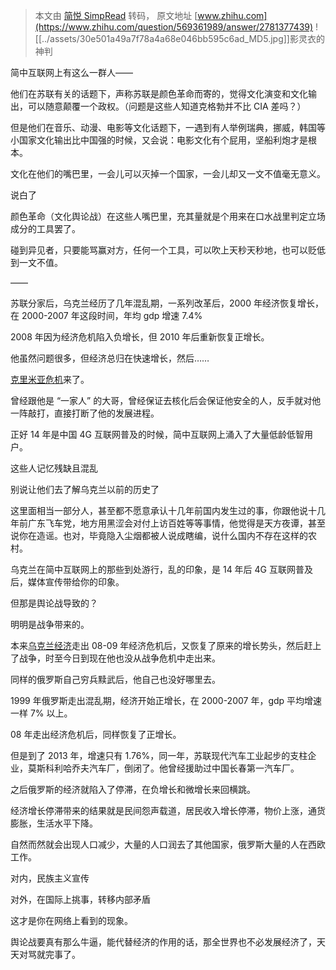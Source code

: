> 本文由 [简悦 SimpRead](http://ksria.com/simpread/) 转码， 原文地址 [www.zhihu.com](https://www.zhihu.com/question/569361989/answer/2781377439) ![[../assets/30e501a49a7f78a4a68e046bb595c6ad_MD5.jpg]]影灵衣的神判

简中互联网上有这么一群人——

他们在苏联有关的话题下，声称苏联是颜色革命而寄的，觉得文化演变和文化输出，可以随意颠覆一个政权。（问题是这些人知道克格勃并不比 CIA 差吗？）

但是他们在音乐、动漫、电影等文化话题下，一遇到有人举例瑞典，挪威，韩国等小国家文化输出比中国强的时候，又会说：电影文化有个屁用，坚船利炮才是根本。

文化在他们的嘴巴里，一会儿可以灭掉一个国家，一会儿却又一文不值毫无意义。

说白了

颜色革命（文化舆论战）在这些人嘴巴里，充其量就是个用来在口水战里判定立场成分的工具罢了。

碰到异见者，只要能骂赢对方，任何一个工具，可以吹上天秒天秒地，也可以贬低到一文不值。

——

苏联分家后，乌克兰经历了几年混乱期，一系列改革后，2000 年经济恢复增长，在 2000-2007 年这段时间，年均 gdp 增速 7.4%

2008 年因为经济危机陷入负增长，但 2010 年后重新恢复正增长。

他虽然问题很多，但经济总归在快速增长，然后……

[克里米亚危机](https://www.zhihu.com/search?q=%E5%85%8B%E9%87%8C%E7%B1%B3%E4%BA%9A%E5%8D%B1%E6%9C%BA&search_source=Entity&hybrid_search_source=Entity&hybrid_search_extra=%7B%22sourceType%22%3A%22answer%22%2C%22sourceId%22%3A2781377439%7D)来了。

曾经跟他是 “一家人” 的大哥，曾经保证去核化后会保证他安全的人，反手就对他一阵敲打，直接打断了他的发展进程。

正好 14 年是中国 4G 互联网普及的时候，简中互联网上涌入了大量低龄低智用户。

这些人记忆残缺且混乱

别说让他们去了解乌克兰以前的历史了

这里面相当一部分人，甚至都不愿意承认十几年前国内发生过的事，你跟他说十几年前广东飞车党，地方用黑涩会对付上访百姓等等事情，他觉得是天方夜谭，甚至说你在造谣。也对，毕竟隐入尘烟都被人说成瞎编，说什么国内不存在这样的农村。

乌克兰在简中互联网上的那些到处游行，乱的印象，是 14 年后 4G 互联网普及后，媒体宣传带给你的印象。

但那是舆论战导致的？

明明是战争带来的。

本来[乌克兰经济](https://www.zhihu.com/search?q=%E4%B9%8C%E5%85%8B%E5%85%B0%E7%BB%8F%E6%B5%8E&search_source=Entity&hybrid_search_source=Entity&hybrid_search_extra=%7B%22sourceType%22%3A%22answer%22%2C%22sourceId%22%3A2781377439%7D)走出 08-09 年经济危机后，又恢复了原来的增长势头，然后赶上了战争，时至今日到现在他也没从战争危机中走出来。

同样的俄罗斯自己穷兵黩武后，他自己也没好哪里去。

1999 年俄罗斯走出混乱期，经济开始正增长，在 2000-2007 年，gdp 平均增速一样 7% 以上。

08 年走出经济危机后，同样恢复了正增长。

但是到了 2013 年，增速只有 1.76%，同一年，苏联现代汽车工业起步的支柱企业，莫斯科利哈乔夫汽车厂，倒闭了。他曾经援助过中国长春第一汽车厂。

之后俄罗斯的经济就陷入了停滞，在负增长和微增长来回横跳。

经济增长停滞带来的结果就是民间怨声载道，居民收入增长停滞，物价上涨，通货膨胀，生活水平下降。

自然而然就会出现人口减少，大量的人口润去了其他国家，俄罗斯大量的人在西欧工作。

对内，民族主义宣传

对外，在国际上挑事，转移内部矛盾

这才是你在网络上看到的现象。

舆论战要真有那么牛逼，能代替经济的作用的话，那全世界也不必发展经济了，天天对骂就完事了。